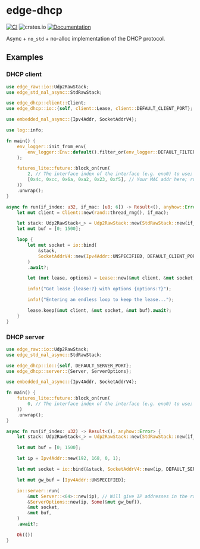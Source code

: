 # edge-dhcp

[![CI](https://github.com/ivmarkov/edge-net/actions/workflows/ci.yml/badge.svg)](https://github.com/ivmarkov/edge-net/actions/workflows/ci.yml)
![crates.io](https://img.shields.io/crates/v/edge-net.svg)
[![Documentation](https://docs.rs/edge-net/badge.svg)](https://docs.rs/edge-net)

Async + `no_std` + no-alloc implementation of the DHCP protocol.

## Examples

### DHCP client

```rust
use edge_raw::io::Udp2RawStack;
use edge_std_nal_async::StdRawStack;

use edge_dhcp::client::Client;
use edge_dhcp::io::{self, client::Lease, client::DEFAULT_CLIENT_PORT};

use embedded_nal_async::{Ipv4Addr, SocketAddrV4};

use log::info;

fn main() {
    env_logger::init_from_env(
        env_logger::Env::default().filter_or(env_logger::DEFAULT_FILTER_ENV, "info"),
    );

    futures_lite::future::block_on(run(
        2, // The interface index of the interface (e.g. eno0) to use; run `ip addr` to see it
        [0x4c, 0xcc, 0x6a, 0xa2, 0x23, 0xf5], // Your MAC addr here; run `ip addr` to see it
    ))
    .unwrap();
}

async fn run(if_index: u32, if_mac: [u8; 6]) -> Result<(), anyhow::Error> {
    let mut client = Client::new(rand::thread_rng(), if_mac);

    let stack: Udp2RawStack<_> = Udp2RawStack::new(StdRawStack::new(if_index));
    let mut buf = [0; 1500];

    loop {
        let mut socket = io::bind(
            &stack,
            SocketAddrV4::new(Ipv4Addr::UNSPECIFIED, DEFAULT_CLIENT_PORT),
        )
        .await?;

        let (mut lease, options) = Lease::new(&mut client, &mut socket, &mut buf).await?;

        info!("Got lease {lease:?} with options {options:?}");

        info!("Entering an endless loop to keep the lease...");

        lease.keep(&mut client, &mut socket, &mut buf).await?;
    }
}
```

### DHCP server

```rust
use edge_raw::io::Udp2RawStack;
use edge_std_nal_async::StdRawStack;

use edge_dhcp::io::{self, DEFAULT_SERVER_PORT};
use edge_dhcp::server::{Server, ServerOptions};

use embedded_nal_async::{Ipv4Addr, SocketAddrV4};

fn main() {
    futures_lite::future::block_on(run(
        0, // The interface index of the interface (e.g. eno0) to use; run `ip addr` to see it
    ))
    .unwrap();
}

async fn run(if_index: u32) -> Result<(), anyhow::Error> {
    let stack: Udp2RawStack<_> = Udp2RawStack::new(StdRawStack::new(if_index));

    let mut buf = [0; 1500];

    let ip = Ipv4Addr::new(192, 168, 0, 1);

    let mut socket = io::bind(&stack, SocketAddrV4::new(ip, DEFAULT_SERVER_PORT)).await?;

    let mut gw_buf = [Ipv4Addr::UNSPECIFIED];

    io::server::run(
        &mut Server::<64>::new(ip), // Will give IP addresses in the rage 192.168.0.50 - 192.168.0.200, subnet 255.255.255.0
        &ServerOptions::new(ip, Some(&mut gw_buf)),
        &mut socket,
        &mut buf,
    )
    .await?;

    Ok(())
}
```
